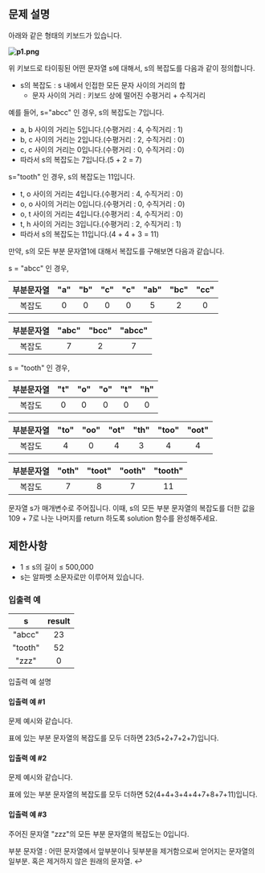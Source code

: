 ## 문제 설명

아래와 같은 형태의 키보드가 있습니다.

**![p1.png](https://lh4.googleusercontent.com/4-SAwPVnLjaSVSqfZ-DvKtWRvYeUajbAUl17227jJzlukF8eJTsM_MM_31i30WpDePsymC8S-HWAYQX06yeiW2KMGEeG5ZW3QgdfWuwNwVxulCKMOvvT67oVBNAfVuMftSBsJyG8)**

위 키보드로 타이핑된 어떤 문자열 s에 대해서, s의 복잡도를 다음과 같이 정의합니다.

- s의 복잡도 : s 내에서 인접한 모든 문자 사이의 거리의 합
  - 문자 사이의 거리 : 키보드 상에 떨어진 수평거리 + 수직거리

예를 들어, s="abcc" 인 경우, s의 복잡도는 7입니다.

- a, b 사이의 거리는 5입니다.(수평거리 : 4, 수직거리 : 1)
- b, c 사이의 거리는 2입니다.(수평거리 : 2, 수직거리 : 0)
- c, c 사이의 거리는 0입니다.(수평거리 : 0, 수직거리 : 0)
- 따라서 s의 복잡도는 7입니다.(5 + 2 = 7)

s="tooth" 인 경우, s의 복잡도는 11입니다.

- t, o 사이의 거리는 4입니다.(수평거리 : 4, 수직거리 : 0)
- o, o 사이의 거리는 0입니다.(수평거리 : 0, 수직거리 : 0)
- o, t 사이의 거리는 4입니다.(수평거리 : 4, 수직거리 : 0)
- t, h 사이의 거리는 3입니다.(수평거리 : 2, 수직거리 : 1)
- 따라서 s의 복잡도는 11입니다.(4 + 4 + 3 = 11)

만약, s의 모든 부분 문자열1에 대해서 복잡도를 구해보면 다음과 같습니다.

s = "abcc" 인 경우,

| 부분문자열 | "a"  | "b"  | "c"  | "c"  | "ab" | "bc" | "cc" |
| :---: | :--: | :--: | :--: | :--: | :--: | :--: | :--: |
|  복잡도  |  0   |  0   |  0   |  0   |  5   |  2   |  0   |

| 부분문자열 | "abc" | "bcc" | "abcc" |
| :---: | :---: | :---: | :----: |
|  복잡도  |   7   |   2   |   7    |

s = "tooth" 인 경우,

| 부분문자열 | "t"  | "o"  | "o"  | "t"  | "h"  |
| :---: | :--: | :--: | :--: | :--: | :--: |
|  복잡도  |  0   |  0   |  0   |  0   |  0   |

| 부분문자열 | "to" | "oo" | "ot" | "th" | "too" | "oot" |
| :---: | :--: | :--: | :--: | :--: | :---: | :---: |
|  복잡도  |  4   |  0   |  4   |  3   |   4   |   4   |

| 부분문자열 | "oth" | "toot" | "ooth" | "tooth" |
| :---: | :---: | :----: | :----: | :-----: |
|  복잡도  |   7   |   8    |   7    |   11    |

문자열 s가 매개변수로 주어집니다. 이때, s의 모든 부분 문자열의 복잡도를 더한 값을 109 + 7로 나눈 나머지를 return 하도록 solution 함수를 완성해주세요.

## 제한사항

- 1 ≤ s의 길이 ≤ 500,000
- s는 알파벳 소문자로만 이루어져 있습니다.

### 입출력 예

|    s    | result |
| :-----: | :----: |
| "abcc"  |   23   |
| "tooth" |   52   |
|  "zzz"  |   0    |



입출력 예 설명

#### 입출력 예 #1

문제 예시와 같습니다.

표에 있는 부분 문자열의 복잡도를 모두 더하면 23(5+2+7+2+7)입니다.

#### 입출력 예 #2

문제 예시와 같습니다.

표에 있는 부분 문자열의 복잡도를 모두 더하면 52(4+4+3+4+4+7+8+7+11)입니다.

#### 입출력 예 #3

주어진 문자열 "zzz"의 모든 부분 문자열의 복잡도는 0입니다.

부분 문자열 : 어떤 문자열에서 앞부분이나 뒷부분을 제거함으로써 얻어지는 문자열의 일부분. 혹은 제거하지 않은 원래의 문자열. ↩

